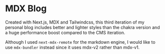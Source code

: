 # MDX Blog

Created with Next.js, MDX and Tailwindcss, this third iteration of my personal
blog includes better and lighter styles than the chakra version and a huge
performance boost compared to the CMS iteration.

Although I used `next-mdx-remote` for the markdown engine, I would like to use
`mdx-bundler` instead since it uses mdx-v2 rather than mdx-v1.
